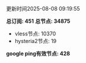 更新时间2025-08-08 09:19:55

**总订阅: 451**
**总节点: 34875**
- vless节点: 10370
- hysteria2节点: 19

**google ping有效节点: 428**
